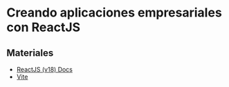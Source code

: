 # Creando aplicaciones empresariales con ReactJS

## Materiales

- [ReactJS (v18) Docs](https://18.react.dev/)
- [Vite](https://vite.dev/guide/)
